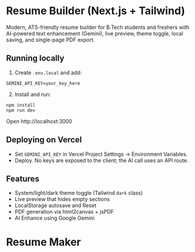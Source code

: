 # Resume Builder (Next.js + Tailwind)

Modern, ATS-friendly resume builder for B.Tech students and freshers with AI-powered text enhancement (Gemini), live preview, theme toggle, local saving, and single-page PDF export.

## Running locally

1. Create `.env.local` and add:

```
GEMINI_API_KEY=your_key_here
```

2. Install and run:

```
npm install
npm run dev
```

Open http://localhost:3000

## Deploying on Vercel

- Set `GEMINI_API_KEY` in Vercel Project Settings → Environment Variables.
- Deploy. No keys are exposed to the client; the AI call uses an API route.

## Features

- System/light/dark theme toggle (Tailwind `dark` class)
- Live preview that hides empty sections
- LocalStorage autosave and Reset
- PDF generation via html2canvas + jsPDF
- AI Enhance using Google Gemini

# Resume Maker
